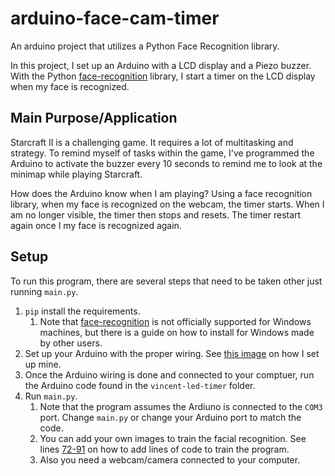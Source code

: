 # arduino-face-cam-timer
An arduino project that utilizes a Python Face Recognition library.

In this project, I set up an Arduino with a LCD display and a Piezo buzzer.  With the Python 
[face-recognition](https://github.com/ageitgey/face_recognition) library, I start a timer on the LCD display
when my face is recognized. 

## Main Purpose/Application
Starcraft II is a challenging game.  It requires a lot of multitasking and strategy.  To remind myself
of tasks within the game,  I've programmed the Arduino to activate the buzzer every 10 seconds to remind me to
look at the minimap while playing Starcraft. 

How does the Arduino know when I am playing?  Using a face recognition library, when my face is 
recognized on the webcam, the timer starts.  When I am no longer visible, the timer then stops and resets.
The timer restart again once I my face is recognized again.

## Setup
To run this program, there are several steps that need to be taken other just running `main.py`.

1. `pip` install the requirements.
    1. Note that [face-recognition](https://github.com/ageitgey/face_recognition) is not officially supported
    for Windows machines, but there is a guide on how to install for Windows made by other users.
2. Set up your Arduino with the proper wiring.  See [this image](https://raw.githubusercontent.com/vinceLuong/arduino-face-cam-timer/master/arduino_setup.png)
on how I set up mine.
3. Once the Arduino wiring is done and connected to your comptuer, run the Arduino code found in the
`vincent-led-timer` folder.
4. Run `main.py`.
    1.  Note that the program assumes the Ardiuno is connected to the `COM3` port.  Change `main.py`
    or change your Arduino port to match the code.
    2. You can add your own images to train the facial recognition. See lines [72-91](https://github.com/vinceLuong/arduino-face-cam-timer/blob/master/main.py#L72) 
    on how to add lines of code to train the program.
    3. Also you need a webcam/camera connected to your computer.
